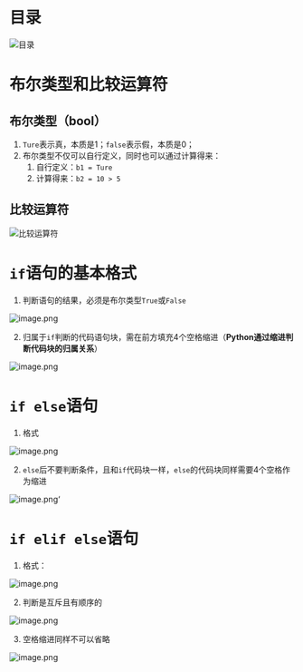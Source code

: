 # 目录
![目录](https://cdn.nlark.com/yuque/0/2023/png/27258908/1699014783430-aef4d614-0a15-4c6f-83ad-d533d6734643.png#averageHue=%23fcfaf9&clientId=u12739c1b-a6e3-4&from=paste&height=202&id=ub23f21c9&originHeight=253&originWidth=470&originalType=binary&ratio=1.25&rotation=0&showTitle=true&size=26625&status=done&style=shadow&taskId=u3ac659fe-bacb-4de9-bafe-3d023de895f&title=%E7%9B%AE%E5%BD%95&width=376 "目录")
# 布尔类型和比较运算符
## 布尔类型（bool）

1. `Ture`表示真，本质是1；`false`表示假，本质是0；
2. 布尔类型不仅可以自行定义，同时也可以通过计算得来：
   1. 自行定义：`b1 = Ture`
   2. 计算得来：`b2 = 10 > 5`
## 比较运算符
![比较运算符](https://cdn.nlark.com/yuque/0/2023/png/27258908/1699014134099-5e7cd0aa-1f63-4893-b8ad-f8a02b3cc7b2.png#averageHue=%23ddcdca&clientId=u12739c1b-a6e3-4&from=paste&height=204&id=u2112502c&originHeight=255&originWidth=693&originalType=binary&ratio=1.25&rotation=0&showTitle=true&size=78862&status=done&style=none&taskId=u9ea97051-c425-4593-a1e0-2e623c22348&title=%E6%AF%94%E8%BE%83%E8%BF%90%E7%AE%97%E7%AC%A6&width=554.4 "比较运算符")
# `if`语句的基本格式

1. 判断语句的结果，必须是布尔类型`True`或`False`

![image.png](https://cdn.nlark.com/yuque/0/2023/png/27258908/1699014263047-e9c2cb5d-9ca1-4ee8-9c64-c1edc75d987d.png#averageHue=%23f0ede5&clientId=u12739c1b-a6e3-4&from=paste&height=168&id=u0a5e6c6a&originHeight=210&originWidth=359&originalType=binary&ratio=1.25&rotation=0&showTitle=false&size=52109&status=done&style=none&taskId=u83e56e4a-a82a-47a8-9da3-87bf98ff9bc&title=&width=287.2)

2. 归属于`if`判断的代码语句块，需在前方填充4个空格缩进（**Python通过缩进判断代码块的归属关系**）

![image.png](https://cdn.nlark.com/yuque/0/2023/png/27258908/1699014343493-f4d5618d-40c5-4c44-aa3e-2d3dcba04fa8.png#averageHue=%23f0f3e9&clientId=u12739c1b-a6e3-4&from=paste&height=163&id=uf8670dd7&originHeight=204&originWidth=476&originalType=binary&ratio=1.25&rotation=0&showTitle=false&size=81420&status=done&style=none&taskId=u901ee2e1-323d-41f4-b417-39d720ed9e9&title=&width=380.8)
# `if else`语句

1. 格式

![image.png](https://cdn.nlark.com/yuque/0/2023/png/27258908/1699014423928-8ff58eb0-66c9-4242-9493-d689fb2dfaaf.png#averageHue=%23ebebeb&clientId=u12739c1b-a6e3-4&from=paste&height=223&id=uaed24973&originHeight=279&originWidth=262&originalType=binary&ratio=1.25&rotation=0&showTitle=false&size=41249&status=done&style=none&taskId=ub51cfe27-3635-4b9a-865c-b6c0ed7762e&title=&width=209.6)

2. `else`后不要判断条件，且和`if`代码块一样，`else`的代码块同样需要4个空格作为缩进

![image.png](https://cdn.nlark.com/yuque/0/2023/png/27258908/1699014588428-fda2ca0c-acd9-4314-9186-b1e0e12c3781.png#averageHue=%23eff1e7&clientId=u12739c1b-a6e3-4&from=paste&height=150&id=u7f66df3e&originHeight=187&originWidth=523&originalType=binary&ratio=1.25&rotation=0&showTitle=false&size=86602&status=done&style=none&taskId=u70501407-3795-47fd-a58b-90bd5508458&title=&width=418.4)‘
# `if elif else`语句

1. 格式：

![image.png](https://cdn.nlark.com/yuque/0/2023/png/27258908/1699014634402-2af6a21f-1bdc-4117-8183-9e4d8290bbf5.png#averageHue=%23e8e7df&clientId=u12739c1b-a6e3-4&from=paste&height=212&id=u70e823d9&originHeight=265&originWidth=255&originalType=binary&ratio=1.25&rotation=0&showTitle=false&size=86205&status=done&style=none&taskId=ua890e5ad-02d4-441d-b12c-6f4e361c211&title=&width=204)

2. 判断是互斥且有顺序的

![image.png](https://cdn.nlark.com/yuque/0/2023/png/27258908/1699014666392-9126b8a1-1e32-4a0d-ae3a-7ec1a031210e.png#averageHue=%23fdeeed&clientId=u12739c1b-a6e3-4&from=paste&height=178&id=ua81ed305&originHeight=281&originWidth=753&originalType=binary&ratio=1.25&rotation=0&showTitle=false&size=151779&status=done&style=none&taskId=u2ffb67c4-2582-4d1d-8c23-7e8eba8d62d&title=&width=477.20001220703125)

3. 空格缩进同样不可以省略

![image.png](https://cdn.nlark.com/yuque/0/2023/png/27258908/1699014690029-0f630455-718c-4434-b679-9c068b1dda70.png#averageHue=%23ebf0e4&clientId=u12739c1b-a6e3-4&from=paste&height=158&id=ud12550c0&originHeight=198&originWidth=422&originalType=binary&ratio=1.25&rotation=0&showTitle=false&size=86039&status=done&style=none&taskId=ud8c69d78-4883-40d9-a3ac-c534ec364d7&title=&width=337.6)

